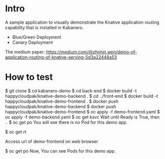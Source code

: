# Intro
A sample application to visually demonstrate the Knative application routing capability that is installed in Kabanero.
- Blue/Green Deployment
- Canary Deployment

The medium paper: https://medium.com/@zhimin.wen/demo-of-application-routing-of-knative-serving-5d3a22448a53

# How to test 
$ git clone <git url>
$ cd kabanero-demo
$ cd back-end
$ docker build -t happycloudpak/knative-demo-backend . 
$ cd ../front-end
$ docker build -t happycloudpak/knative-demo-frontend .
$ docker push happycloudpak/knative-demo-backend
$ docker push happycloudpak/knative-demo-frontend
$ oc apply -f demo-frontend.yaml
$ oc apply -f demo-backend.yaml
$ oc get ksvc 
Wait until Ready is True, then ..
$ oc get po 
You will see there is no Pod for this demo app. 

$ oc get rt 

Access url of demo-frontend on web browser 

$ oc get po 
Now, You can see Pods for this demo app. 

